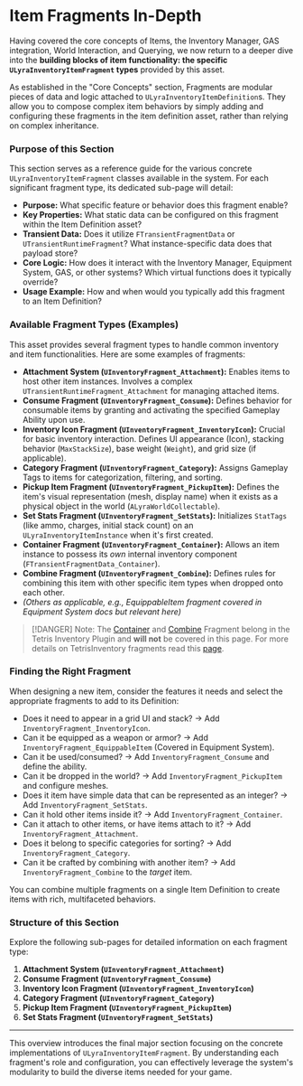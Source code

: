 # Item Fragments In-Depth

Having covered the core concepts of Items, the Inventory Manager, GAS integration, World Interaction, and Querying, we now return to a deeper dive into the **building blocks of item functionality: the specific `ULyraInventoryItemFragment` types** provided by this asset.

As established in the "Core Concepts" section, Fragments are modular pieces of data and logic attached to `ULyraInventoryItemDefinition`s. They allow you to compose complex item behaviors by simply adding and configuring these fragments in the item definition asset, rather than relying on complex inheritance.

### Purpose of this Section

This section serves as a reference guide for the various concrete `ULyraInventoryItemFragment` classes available in the system. For each significant fragment type, its dedicated sub-page will detail:

* **Purpose:** What specific feature or behavior does this fragment enable?
* **Key Properties:** What static data can be configured on this fragment within the Item Definition asset?
* **Transient Data:** Does it utilize `FTransientFragmentData` or `UTransientRuntimeFragment`? What instance-specific data does that payload store?
* **Core Logic:** How does it interact with the Inventory Manager, Equipment System, GAS, or other systems? Which virtual functions does it typically override?
* **Usage Example:** How and when would you typically add this fragment to an Item Definition?

### Available Fragment Types (Examples)

This asset provides several fragment types to handle common inventory and item functionalities. Here are some examples of fragments:

* **Attachment System (`UInventoryFragment_Attachment`):** Enables items to host other item instances. Involves a complex `UTransientRuntimeFragment_Attachment` for managing attached items.
* **Consume Fragment (`UInventoryFragment_Consume`):** Defines behavior for consumable items by granting and activating the specified Gameplay Ability upon use.
* **Inventory Icon Fragment (`UInventoryFragment_InventoryIcon`):** Crucial for basic inventory interaction. Defines UI appearance (Icon), stacking behavior (`MaxStackSize`), base weight (`Weight`), and grid size (if applicable).
* **Category Fragment (`UInventoryFragment_Category`):** Assigns Gameplay Tags to items for categorization, filtering, and sorting.
* **Pickup Item Fragment (`UInventoryFragment_PickupItem`):** Defines the item's visual representation (mesh, display name) when it exists as a physical object in the world (`ALyraWorldCollectable`).
* **Set Stats Fragment (`UInventoryFragment_SetStats`):** Initializes `StatTags` (like ammo, charges, initial stack count) on an `ULyraInventoryItemInstance` when it's first created.
* **Container Fragment (`UInventoryFragment_Container`):** Allows an item instance to possess its _own_ internal inventory component (`FTransientFragmentData_Container`).
* **Combine Fragment (`UInventoryFragment_Combine`):** Defines rules for combining this item with other specific item types when dropped onto each other.
* _(Others as applicable, e.g., EquippableItem fragment covered in Equipment System docs but relevant here)_

> [!DANGER]
> Note: The [Container](../../../core-modules/tetris-inventory/item-fragments-tetris-specific/inventoryfragment_container.md) and [Combine](../../../core-modules/tetris-inventory/item-fragments-tetris-specific/inventoryfragment_combine.md) Fragment belong in the Tetris Inventory Plugin and **will not** be covered in this page. For more details on TetrisInventory fragments read this [page](../../../core-modules/tetris-inventory/item-fragments-tetris-specific/).

### Finding the Right Fragment

When designing a new item, consider the features it needs and select the appropriate fragments to add to its Definition:

* Does it need to appear in a grid UI and stack? -> Add `InventoryFragment_InventoryIcon`.
* Can it be equipped as a weapon or armor? -> Add `InventoryFragment_EquippableItem` (Covered in Equipment System).
* Can it be used/consumed? -> Add `InventoryFragment_Consume` and define the ability.
* Can it be dropped in the world? -> Add `InventoryFragment_PickupItem` and configure meshes.
* Does it item have simple data that can be represented as an integer? -> Add `InventoryFragment_SetStats`.
* Can it hold other items inside it? -> Add `InventoryFragment_Container`.
* Can it attach to other items, or have items attach to it? -> Add `InventoryFragment_Attachment`.
* Does it belong to specific categories for sorting? -> Add `InventoryFragment_Category`.
* Can it be crafted by combining with another item? -> Add `InventoryFragment_Combine` to the _target_ item.

You can combine multiple fragments on a single Item Definition to create items with rich, multifaceted behaviors.

### Structure of this Section

Explore the following sub-pages for detailed information on each fragment type:

1. **Attachment System (`UInventoryFragment_Attachment`)**
2. **Consume Fragment (`UInventoryFragment_Consume`)**
3. **Inventory Icon Fragment (`UInventoryFragment_InventoryIcon`)**
4. **Category Fragment (`UInventoryFragment_Category`)**
5. **Pickup Item Fragment (`UInventoryFragment_PickupItem`)**
6. **Set Stats Fragment (`UInventoryFragment_SetStats`)**

***

This overview introduces the final major section focusing on the concrete implementations of `ULyraInventoryItemFragment`. By understanding each fragment's role and configuration, you can effectively leverage the system's modularity to build the diverse items needed for your game.
